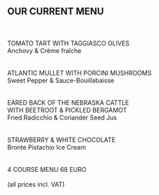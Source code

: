## OUR CURRENT MENU

<br>
<br>
TOMATO TART WITH TAGGIASCO OLIVES   <br>                      
Anchovy & Crème fraîche   <br>
  <br>
   <br>
ATLANTIC MULLET WITH PORCINI MUSHROOMS     <br>               
Sweet Pepper & Sauce-Bouillabaisse    <br>          
  <br>
          <br>                                                           
EARED BACK OF THE NEBRASKA CATTLE <br> 
WITH BEETROOT & PICKLED BERGAMOT <br>                 
Fried Radicchio & Coriander Seed Jus  <br>           
  <br>
  <br>
STRAWBERRY & WHITE CHOCOLATE   <br>
Bronte Pistachio Ice Cream  <br>
<br>
<br>
4 COURSE MENU 68 EURO<br>
<br>
(all prices incl. VAT)

